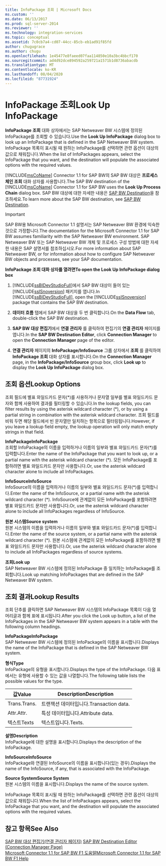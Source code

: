 ```yaml
---
title: InfoPackage 조회 | Microsoft Docs
ms.custom: ''
ms.date: 06/13/2017
ms.prod: sql-server-2014
ms.reviewer: ''
ms.technology: integration-services
ms.topic: conceptual
ms.assetid: 7c0cb7a4-cd07-44cc-85cb-eb1ad91f85fd
author: chugugrace
ms.author: chugu
ms.openlocfilehash: 1e45477e8faeed07faa114850e10a3bc4bbcf170
ms.sourcegitcommit: ad4d92dce894592a259721a1571b1d8736abacdb
ms.translationtype: MT
ms.contentlocale: ko-KR
ms.lasthandoff: 08/04/2020
ms.locfileid: "87731924"
---
```

# <a name="look-up-infopackage"></a><span data-ttu-id="8214d-102">InfoPackage 조회</span><span class="sxs-lookup"><span data-stu-id="8214d-102">Look Up InfoPackage</span></span>
  <span data-ttu-id="8214d-103">**InfoPackage 조회** 대화 상자에서는 SAP Netweaver BW 시스템에 정의된 InfoPackage를 조회할 수 있습니다.</span><span class="sxs-lookup"><span data-stu-id="8214d-103">Use the **Look Up InfoPackage** dialog box to look up an InfoPackage that is defined in the SAP Netweaver BW system.</span></span> <span data-ttu-id="8214d-104">InfoPackage 목록이 표시될 때 원하는 InfoPackage를 선택하면 관련 옵션이 대상의 값으로 채워집니다.</span><span class="sxs-lookup"><span data-stu-id="8214d-104">When the list of InfoPackages appears, select the InfoPackage that you want, and the destination will populate the associated options with the required values.</span></span>  
  
 <span data-ttu-id="8214d-105">[!INCLUDE[msCoName](../../includes/msconame-md.md)] Connector 1.1 for SAP BW의 SAP BW 대상은 **프로세스 체인 조회** 대화 상자를 사용합니다.</span><span class="sxs-lookup"><span data-stu-id="8214d-105">The SAP BW destination of the [!INCLUDE[msCoName](../../includes/msconame-md.md)] Connector 1.1 for SAP BW uses the **Look Up Process Chain** dialog box.</span></span> <span data-ttu-id="8214d-106">SAP BW 대상에 대한 자세한 내용은 [SAP BW Destination](sap-bw-destination.md)을 참조하세요.</span><span class="sxs-lookup"><span data-stu-id="8214d-106">To learn more about the SAP BW destination, see [SAP BW Destination](sap-bw-destination.md).</span></span>  
  
> [!IMPORTANT]  
>  <span data-ttu-id="8214d-107">SAP BW용 Microsoft Connector 1.1 설명서는 SAP Netweaver BW 환경에 익숙한 것으로 가정합니다.</span><span class="sxs-lookup"><span data-stu-id="8214d-107">The documentation for the Microsoft Connector 1.1 for SAP BW assumes familiarity with the SAP Netweaver BW environment.</span></span> <span data-ttu-id="8214d-108">SAP Netweaver BW 또는 SAP Netweaver BW 개체 및 프로세스 구성 방법에 대한 자세한 내용은 SAP 설명서를 참조하십시오.</span><span class="sxs-lookup"><span data-stu-id="8214d-108">For more information about SAP Netweaver BW, or for information about how to configure SAP Netweaver BW objects and processes, see your SAP documentation.</span></span>  
  
 <span data-ttu-id="8214d-109">**InfoPackage 조회 대화 상자를 열려면**</span><span class="sxs-lookup"><span data-stu-id="8214d-109">**To open the Look Up InfoPackage dialog box**</span></span>  
  
1.  <span data-ttu-id="8214d-110">[!INCLUDE[ssBIDevStudioFull](../../includes/ssbidevstudiofull-md.md)]에서 SAP BW 대상이 들어 있는 [!INCLUDE[ssISnoversion](../../includes/ssisnoversion-md.md)] 패키지를 엽니다.</span><span class="sxs-lookup"><span data-stu-id="8214d-110">In [!INCLUDE[ssBIDevStudioFull](../../includes/ssbidevstudiofull-md.md)], open the [!INCLUDE[ssISnoversion](../../includes/ssisnoversion-md.md)] package that contains the SAP BW destination.</span></span>  
  
2.  <span data-ttu-id="8214d-111">**데이터 흐름** 탭에서 SAP BW 대상을 두 번 클릭합니다.</span><span class="sxs-lookup"><span data-stu-id="8214d-111">On the **Data Flow** tab, double-click the SAP BW destination.</span></span>  
  
3.  <span data-ttu-id="8214d-112">**SAP BW 대상 편집기**에서 **연결 관리자** 를 클릭하여 편집기의 **연결 관리자** 페이지를 엽니다.</span><span class="sxs-lookup"><span data-stu-id="8214d-112">In the **SAP BW Destination Editor**, click **Connection Manager** to open the **Connection Manager** page of the editor.</span></span>  
  
4.  <span data-ttu-id="8214d-113">**연결 관리자** 페이지의 **InfoPackage/InfoSource** 그룹 상자에서 **조회** 를 클릭하여 **InfoPackage 조회** 대화 상자를 표시합니다.</span><span class="sxs-lookup"><span data-stu-id="8214d-113">On the **Connection Manager** page, in the **InfoPackage/InfoSource** group box, click **Look up** to display the **Look Up InfoPackage** dialog box.</span></span>  
  
## <a name="lookup-options"></a><span data-ttu-id="8214d-114">조회 옵션</span><span class="sxs-lookup"><span data-stu-id="8214d-114">Lookup Options</span></span>  
 <span data-ttu-id="8214d-115">조회 필드에 별표 와일드카드 문자(\*)를 사용하거나 문자열 일부를 별표 와일드카드 문자와 함께 사용하여 결과를 필터링할 수 있습니다.</span><span class="sxs-lookup"><span data-stu-id="8214d-115">In the lookup fields, you can filter results by using the asterisk wildcard character (\*), or by using a partial string in combination with the asterisk wildcard character.</span></span> <span data-ttu-id="8214d-116">조회 필드를 비워 두면 해당 필드에서 빈 문자열만 일치하는 항목으로 필터링됩니다.</span><span class="sxs-lookup"><span data-stu-id="8214d-116">However, if you leave a lookup field empty, the lookup operation will only match empty strings in that field.</span></span>  
  
 <span data-ttu-id="8214d-117">**InfoPackage**</span><span class="sxs-lookup"><span data-stu-id="8214d-117">**InfoPackage**</span></span>  
 <span data-ttu-id="8214d-118">조회할 InfoPackage의 이름을 입력하거나 이름의 일부와 별표 와일드카드 문자(\*)를 입력합니다.</span><span class="sxs-lookup"><span data-stu-id="8214d-118">Enter the name of the InfoPackage that you want to look up, or a partial name with the asterisk wildcard character (\*).</span></span> <span data-ttu-id="8214d-119">모든 InfoPackage를 포함하려면 별표 와일드카드 문자만 사용합니다.</span><span class="sxs-lookup"><span data-stu-id="8214d-119">Or, use the asterisk wildcard character alone to include all InfoPackages.</span></span>  
  
 <span data-ttu-id="8214d-120">**InfoSource**</span><span class="sxs-lookup"><span data-stu-id="8214d-120">**InfoSource**</span></span>  
 <span data-ttu-id="8214d-121">InfoSource의 이름을 입력하거나 이름의 일부와 별표 와일드카드 문자(\*)를 입력합니다.</span><span class="sxs-lookup"><span data-stu-id="8214d-121">Enter the name of the InfoSource, or a partial name with the asterisk wildcard character (\*).</span></span> <span data-ttu-id="8214d-122">InfoSource에 관계없이 모든 InfoPackage를 포함하려면 별표 와일드카드 문자만 사용합니다.</span><span class="sxs-lookup"><span data-stu-id="8214d-122">Or, use the asterisk wildcard character alone to include all InfoPackages regardless of InfoSource.</span></span>  
  
 <span data-ttu-id="8214d-123">**원본 시스템**</span><span class="sxs-lookup"><span data-stu-id="8214d-123">**Source system**</span></span>  
 <span data-ttu-id="8214d-124">원본 시스템의 이름을 입력하거나 이름의 일부와 별표 와일드카드 문자(\*)를 입력합니다.</span><span class="sxs-lookup"><span data-stu-id="8214d-124">Enter the name of the source system, or a partial name with the asterisk wildcard character (\*).</span></span> <span data-ttu-id="8214d-125">원본 시스템에 관계없이 모든 InfoPackage를 포함하려면 별표 와일드카드 문자만 사용합니다.</span><span class="sxs-lookup"><span data-stu-id="8214d-125">Or, use the asterisk wildcard character alone to include all InfoPackages regardless of source systems.</span></span>  
  
 <span data-ttu-id="8214d-126">**조회**</span><span class="sxs-lookup"><span data-stu-id="8214d-126">**Look up**</span></span>  
 <span data-ttu-id="8214d-127">SAP Netweaver BW 시스템에 정의된 InfoPackage 중 일치하는 InfoPackage를 조회합니다.</span><span class="sxs-lookup"><span data-stu-id="8214d-127">Look up matching InfoPackages that are defined in the SAP Netweaver BW system.</span></span>  
  
## <a name="lookup-results"></a><span data-ttu-id="8214d-128">조회 결과</span><span class="sxs-lookup"><span data-stu-id="8214d-128">Lookup Results</span></span>  
 <span data-ttu-id="8214d-129">조회 단추를 클릭하면 SAP Netweaver BW 시스템의 InfoPackage 목록이 다음 열 머리글과 함께 표에 표시됩니다.</span><span class="sxs-lookup"><span data-stu-id="8214d-129">After you click the Look up button, a list of the InfoPackages in the SAP Netweaver BW system appears in a table with the following column headings.</span></span>  
  
 <span data-ttu-id="8214d-130">**InfoPackage**</span><span class="sxs-lookup"><span data-stu-id="8214d-130">**InfoPackage**</span></span>  
 <span data-ttu-id="8214d-131">SAP Netweaver BW 시스템에 정의된 InfoPackage의 이름을 표시합니다.</span><span class="sxs-lookup"><span data-stu-id="8214d-131">Displays the name of the InfoPackage that is defined in the SAP Netweaver BW system.</span></span>  
  
 <span data-ttu-id="8214d-132">**형식**</span><span class="sxs-lookup"><span data-stu-id="8214d-132">**Type**</span></span>  
 <span data-ttu-id="8214d-133">InfoPackage의 유형을 표시합니다.</span><span class="sxs-lookup"><span data-stu-id="8214d-133">Displays the type of the InfoPackage.</span></span> <span data-ttu-id="8214d-134">다음 표에서는 유형에 사용할 수 있는 값을 나열합니다.</span><span class="sxs-lookup"><span data-stu-id="8214d-134">The following table lists the possible values for the type.</span></span>  
  
|<span data-ttu-id="8214d-135">값</span><span class="sxs-lookup"><span data-stu-id="8214d-135">Value</span></span>|<span data-ttu-id="8214d-136">Description</span><span class="sxs-lookup"><span data-stu-id="8214d-136">Description</span></span>|  
|-----------|-----------------|  
|<span data-ttu-id="8214d-137">Trans.</span><span class="sxs-lookup"><span data-stu-id="8214d-137">Trans.</span></span>|<span data-ttu-id="8214d-138">트랜잭션 데이터입니다.</span><span class="sxs-lookup"><span data-stu-id="8214d-138">Transaction data.</span></span>|  
|<span data-ttu-id="8214d-139">Attr.</span><span class="sxs-lookup"><span data-stu-id="8214d-139">Attr.</span></span>|<span data-ttu-id="8214d-140">특성 데이터입니다.</span><span class="sxs-lookup"><span data-stu-id="8214d-140">Attribute data.</span></span>|  
|<span data-ttu-id="8214d-141">텍스트</span><span class="sxs-lookup"><span data-stu-id="8214d-141">Texts</span></span>|<span data-ttu-id="8214d-142">텍스트입니다.</span><span class="sxs-lookup"><span data-stu-id="8214d-142">Texts.</span></span>|  
  
 <span data-ttu-id="8214d-143">**설명**</span><span class="sxs-lookup"><span data-stu-id="8214d-143">**Description**</span></span>  
 <span data-ttu-id="8214d-144">InfoPackage에 대한 설명을 표시합니다.</span><span class="sxs-lookup"><span data-stu-id="8214d-144">Displays the description of the InfoPackage.</span></span>  
  
 <span data-ttu-id="8214d-145">**InfoSource**</span><span class="sxs-lookup"><span data-stu-id="8214d-145">**InfoSource**</span></span>  
 <span data-ttu-id="8214d-146">InfoPackage와 연결된 InfoSource의 이름을 표시합니다(있는 경우).</span><span class="sxs-lookup"><span data-stu-id="8214d-146">Displays the name of the InfoSource, if any, that is associated with the InfoPackage.</span></span>  
  
 <span data-ttu-id="8214d-147">**Source System**</span><span class="sxs-lookup"><span data-stu-id="8214d-147">**Source System**</span></span>  
 <span data-ttu-id="8214d-148">원본 시스템의 이름을 표시합니다.</span><span class="sxs-lookup"><span data-stu-id="8214d-148">Displays the name of the source system.</span></span>  
  
 <span data-ttu-id="8214d-149">InfoPackage 목록이 표시될 때 원하는 InfoPackage를 선택하면 관련 옵션이 대상의 값으로 채워집니다.</span><span class="sxs-lookup"><span data-stu-id="8214d-149">When the list of InfoPackages appears, select the InfoPackage that you want, and the destination will populate the associated options with the required values.</span></span>  
  
## <a name="see-also"></a><span data-ttu-id="8214d-150">참고 항목</span><span class="sxs-lookup"><span data-stu-id="8214d-150">See Also</span></span>  
 <span data-ttu-id="8214d-151">[SAP BW 대상 편집기&#40;연결 관리자 페이지&#41;](sap-bw-destination-editor-connection-manager-page.md) </span><span class="sxs-lookup"><span data-stu-id="8214d-151">[SAP BW Destination Editor &#40;Connection Manager Page&#41;](sap-bw-destination-editor-connection-manager-page.md) </span></span>  
 [<span data-ttu-id="8214d-152">Microsoft Connector 1.1 for SAP BW F1 도움말</span><span class="sxs-lookup"><span data-stu-id="8214d-152">Microsoft Connector 1.1 for SAP BW F1 Help</span></span>](../microsoft-connector-for-sap-bw-f1-help.md)  
  
  

